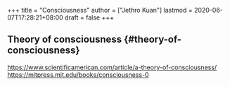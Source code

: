 +++
title = "Consciousness"
author = ["Jethro Kuan"]
lastmod = 2020-06-07T17:28:21+08:00
draft = false
+++

## Theory of consciousness {#theory-of-consciousness}

<https://www.scientificamerican.com/article/a-theory-of-consciousness/>
<https://mitpress.mit.edu/books/consciousness-0>
